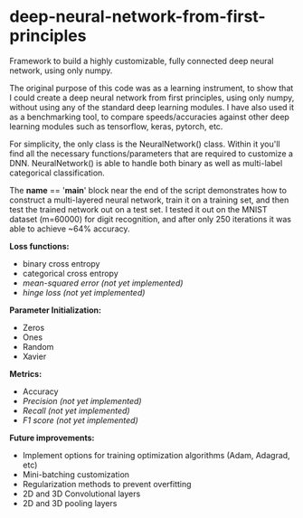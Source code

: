 # deep-neural-network-from-first-principles
Framework to build a highly customizable, fully connected deep neural network, using only numpy. 

The original purpose of this code was as a learning instrument, to show that I could create a deep neural network from first principles, using only numpy, without using any of the standard deep learning modules. I have also used it as a benchmarking tool, to compare speeds/accuracies against other deep learning modules such as tensorflow, keras, pytorch, etc.

For simplicity, the only class is the NeuralNetwork() class. Within it you'll find all the necessary functions/parameters that are required to customize a DNN. NeuralNetwork() is able to handle both binary as well as multi-label categorical classification.

The __name__ == '__main__' block near the end of the script demonstrates how to construct a multi-layered neural network, train it on a training set, and then test the trained network out on a test set. I tested it out on the MNIST dataset (m=60000) for digit recognition, and after only 250 iterations it was able to achieve ~64% accuracy.

<b>Loss functions:</b>
 - binary cross entropy
 - categorical cross entropy
 - <i>mean-squared error (not yet implemented)</i>
 - <i>hinge loss (not yet implemented)</i>
 
 <b>Parameter Initialization:</b>
 - Zeros
 - Ones
 - Random
 - Xavier
 
 <b>Metrics:</b>
 - Accuracy
 - <i>Precision (not yet implemented)</i>
 - <i>Recall (not yet implemented)</i>
 - <i>F1 score (not yet implemented)</i>
 
 <b>Future improvements:</b>
 - Implement options for training optimization algorithms (Adam, Adagrad, etc)
 - Mini-batching customization
 - Regularization methods to prevent overfitting
 - 2D and 3D Convolutional layers
 - 2D and 3D pooling layers
